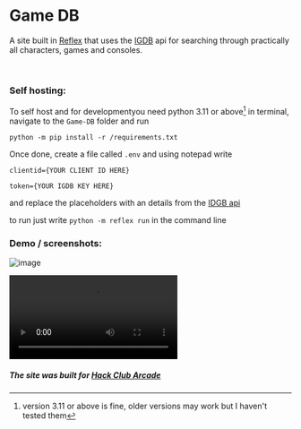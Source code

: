 # Game DB

A site built in [Reflex](https://reflex.dev) that uses the [IGDB](https://igdb.com) api for searching through practically all characters, games and consoles.


<br>

### Self hosting:
To self host and for developmentyou need python 3.11 or above[^1] 
in terminal, navigate to the `Game-DB` folder and run 

`python -m pip install -r /requirements.txt`

Once done, create a file called `.env` and using notepad write

`clientid={YOUR CLIENT ID HERE}`

`
token={YOUR IGDB KEY HERE}
`

and replace the placeholders with an details from the [IDGB api](https://api-docs.igdb.com)

to run just write `python -m reflex run` in the command line 



[^1]:version 3.11 or above is fine, older versions may work but I haven't tested them

### Demo / screenshots:

![image](https://github.com/user-attachments/assets/cdb90aed-2ac9-44af-a01d-a4ec47bdd209)

![video](https://cloud-pbjxv0508-hack-club-bot.vercel.app/02024-08-26_22-41-56.mp4)

##### The site was built for [Hack Club Arcade](https://hackclub.com/arcade/)
